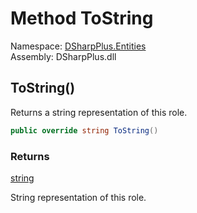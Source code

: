 # Method ToString

Namespace: [DSharpPlus.Entities](DSharpPlus.Entities.md)  
Assembly: DSharpPlus.dll

## <a id="DSharpPlus_Entities_DiscordRole_ToString"></a>ToString\(\)

Returns a string representation of this role.

```csharp
public override string ToString()
```

### Returns

[string](https://learn.microsoft.com/dotnet/api/system.string)

String representation of this role.

